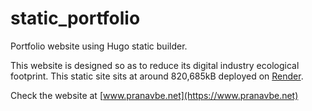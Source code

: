 # static_portfolio

Portfolio website using Hugo static builder.

This website is designed so as to reduce its digital industry ecological footprint. This static site sits at around 820,685kB deployed on [Render](https://www.render.com).

Check the website at [www.pranavbe.net](https://www.pranavbe.net)
